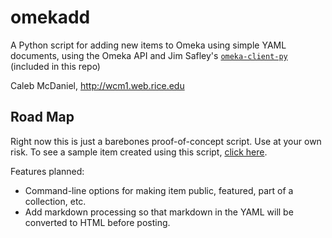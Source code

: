 omekadd
=======

A Python script for adding new items to Omeka using simple YAML documents, using the Omeka API and Jim Safley's [`omeka-client-py`](https://github.com/jimsafley/omeka-client-py) (included in this repo)

Caleb McDaniel, <http://wcm1.web.rice.edu>

Road Map
--------

Right now this is just a barebones proof-of-concept script. Use at your own risk. To see a sample item created using this script, [click here](http://wcaleb.rice.edu/omeka/items/show/92).

Features planned:

- Command-line options for making item public, featured, part of a collection, etc.
- Add markdown processing so that markdown in the YAML will be converted to HTML before posting.
